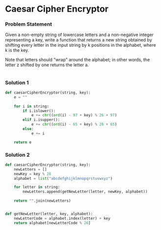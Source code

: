 # Caesar Cipher Encryptor

### Problem Statement
Given a non-empty string of lowercase letters and a non-negative integer representing a key, write a function that returns a new string obtained by shifting every letter in the input string by k positions in the alphabet, where k is the key.

Note that letters should "wrap" around the alphabet; in other words, the letter z shifted by one returns the letter a.

#

### Solution 1
```python
def caesarCipherEncryptor(string, key):
    e = ""
    
    for i in string:
        if i.islower():
            e += chr((ord(i) - 97 + key) % 26 + 97)
        elif i.isupper():
            e += chr((ord(i) - 65 + key) % 26 + 65)
        else:
            e += i

    return e
```

### Solution 2
```python
def caesarCipherEncryptor(string, key):
    newLetters = []
    newKey = key % 26
    alphabet = list("abcdefghijklmnopqrstuvwxyz")

    for letter in string:
        newLetters.append(getNewLetter(letter, newKey, alphabet))
    
    return "".join(newLetters)


def getNewLetter(letter, key, alphabet):
    newLetterCode = alphabet.index(letter) + key
    return alphabet[newLetterCode % 26]

```
